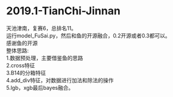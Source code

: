 # 2019.1-TianChi-Jinnan
天池津南，复赛6，总排名11。  
运行model_FuSai.py，然后和鱼的开源融合，0.2开源或者0.3都可以。   
感谢鱼的开源    
整体思路:  
1.数据预处理，主要借鉴鱼的思路    
2.cross特征  
3.B14的分箱特征  
4.add_div特征，对数据进行加法和除法的操作    
5.lgb，xgb最后bayes融合。      
